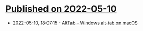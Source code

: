 # [Published on 2022-05-10](index.md)

* [2022-05-10, 18:07:15](https://news.ycombinator.com/item?id=31330342) - [AltTab – Windows alt-tab on macOS](https://alt-tab-macos.netlify.app/)
